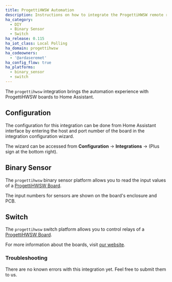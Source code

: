 ```yaml
---
title: ProgettiHWSW Automation
description: Instructions on how to integrate the ProgettiHWSW remote relay boards into Home Assistant.
ha_category:
  - DIY
  - Binary Sensor
  - Switch
ha_release: 0.115
ha_iot_class: Local Polling
ha_domain: progettihwsw
ha_codeowners:
  - '@ardaseremet'
ha_config_flow: true
ha_platforms:
  - binary_sensor
  - switch
---
```


The `progettihwsw` integration brings the automation experience with ProgettiHWSW boards to Home Assistant.

## Configuration

The configuration for this integration can be done from Home Assistant interface by entering the host and port number of the board in the integration configuration wizard.

The wizard can be accessed from **Configuration** -> **Integrations** -> (Plus sign at the bottom right).

## Binary Sensor

The `progettihwsw` binary sensor platform allows you to read the input values of a [ProgettiHWSW Board](http://www.progetti-hw-sw.it/).

The input numbers for sensors are shown on the board's enclosure and PCB.

## Switch

The `progettihwsw` switch platform allows you to control relays of a [ProgettiHWSW Board](http://www.progetti-hw-sw.it/).

For more information about the boards, visit [our website](http://www.progetti-hw-sw.it/).

### Troubleshooting

There are no known errors with this integration yet. Feel free to submit them to us.
